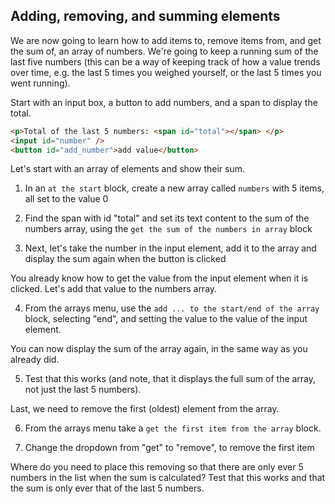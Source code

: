 ## Adding, removing, and summing elements

We are now going to learn how to add items to, remove items from, and get the sum of, an array of numbers. We're going to keep a running sum of the last five numbers (this can be a way of keeping track of how a value trends over time, e.g. the last 5 times you weighed yourself, or the last 5 times you went running).

Start with an input box, a button to add numbers, and a span to display the total.

```html
<p>Total of the last 5 numbers: <span id="total"></span> </p>
<input id="number" />
<button id="add_number">add value</button>
```

Let's start with an array of elements and show their sum.

1. In an `at the start` block, create a new array called `numbers` with 5 items, all set to the value 0

2. Find the span with id "total" and set its text content to the sum of the numbers array, using the `get the sum of the numbers in array` block

3. Next, let's take the number in the input element, add it to the array and display the sum again when the button is clicked

You already know how to get the value from the input element when it is clicked. Let's add that value to the numbers array. 

4. From the arrays menu, use the `add ... to the start/end of the array` block, selecting "end", and setting the value to the value of the input element.

You can now display the sum of the array again, in the same way as you already did.

5. Test that this works (and note, that it displays the full sum of the array, not just the last 5 numbers).

Last, we need to remove the first (oldest) element from the array. 

6. From the arrays menu take a `get the first item from the array` block.

7. Change the dropdown from "get" to "remove", to remove the first item

Where do you need to place this removing so that there are only ever 5 numbers in the list when the sum is calculated?
Test that this works and that the sum is only ever that of the last 5 numbers.